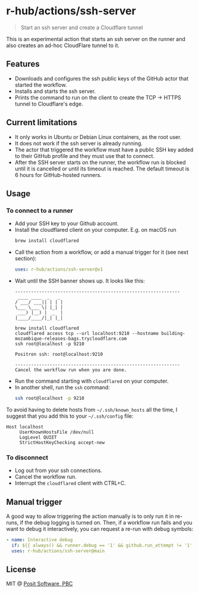 # r-hub/actions/ssh-server

> Start an ssh server and create a Cloudflare tunnel

This is an experimental action that starts an ssh server on the runner
and also creates an ad-hoc CloudFlare tunnel to it.

## Features

* Downloads and configures the ssh public keys of the GitHub actor that
  started the workflow.
* Installs and starts the ssh server.
* Prints the command to run on the client to create the TCP -> HTTPS
  tunnel to Cloudflare's edge.

## Current limitations

* It only works in Ubuntu or Debian Linux containers, as the root user.
* It does not work if the ssh server is already running.
* The actor that triggered the workflow must have a public SSH key added
  to their GitHub profile and they must use that to connect.
* After the SSH server starts on the runner, the workflow run is blocked
  until it is cancelled or until its timeout is reached. The default
  timeout is 6 hours for GitHub-hosted runners.

## Usage

### To connect to a runner

* Add your SSH key to your Github account.
* Install the cloudflared client on your computer. E.g. on macOS run
  ```sh
  brew install cloudflared
  ```
* Call the action from a workflow, or add a manual trigger for it (see
  next section):
  ```yaml
  uses: r-hub/actions/ssh-server@v1
  ```
* Wait until the SSH banner shows up. It looks like this:
  ```
  --------------------------------------------------------------
   ____ ____  _   _
  / ___/ ___|| | | |
  \___ \___ \| |_| |
   ___) |__) |  _  |
  |____/____/|_| |_|

  brew install cloudflared
  cloudflared access tcp --url localhost:9210 --hostname building-mozambique-releases-bags.trycloudflare.com
  ssh root@localhost -p 9210

  Positron ssh: root@localhost:9210

  --------------------------------------------------------------
  Cancel the workflow run when you are done.
  ```
* Run the command starting with `cloudflared` on your computer.
* In another shell, run the `ssh` command:
  ```sh
  ssh root@localhost -p 9210
  ```

To avoid having to delete hosts from `~/.ssh/known_hosts` all the time,
I suggest that you add this to your `~/.ssh/config` file:
```
Host localhost
     UserKnownHostsFile /dev/null
     LogLevel QUIET
     StrictHostKeyChecking accept-new
```

### To disconnect

* Log out from your ssh connections.
* Cancel the workflow run.
* Interrupt the `cloudflared` client with CTRL+C.

## Manual trigger

A good way to allow triggering the action manually is to only run it
in re-runs, if the debug logging is turned on. Then, if a workflow run
fails and you want to debug it interactively, you can request a re-run
with debug symbols:

```yaml
- name: Interactive debug
  if: ${{ always() && runner.debug == '1' && github.run_attempt != '1' }}
  uses: r-hub/actions/ssh-server@main
```

## License

MIT @ [Posit Software, PBC](https://posit.co)
